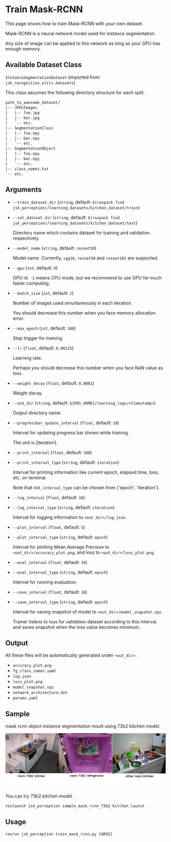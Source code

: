 # Train Mask-RCNN

This page shows how to train Mask-RCNN with your own dataset.

Mask-RCNN is a neural network model used for instance segmentation.

Any size of image can be applied to this network as long as your GPU has enough memory.


## Available Dataset Class

`InstanceSegmentationDataset` (imported from `jsk_recognition_utils.datasets`)

This class assumes the following directory structure for each split.

```
path_to_awesome_dataset/
|-- JPEGImages
|   |-- foo.jpg
|   |-- bar.jpg
|   `-- etc.
|-- SegmentationClass
|   |-- foo.npy
|   |-- bar.npy
|   `-- etc.
|-- SegmentationObject
|   |-- foo.npy
|   |-- bar.npy
|   `-- etc.
|-- class_names.txt
`-- etc.
```

## Arguments

- `--train_dataset_dir` (`string`, default: `$(rospack find jsk_perception)/learning_datasets/kitchen_dataset/train`)
- `--val_dataset_dir` (`string`, default: `$(rospack find jsk_perception)/learning_datasets/kitchen_dataset/test`)

  Directory name which contains dataset for training and validation respectively.

- `--model_name` (`string`, default: `resnet50`)

  Model name. Currently, `vgg16`, `resnet50` and `resnet101` are supported.

- `--gpu` (`int`, default: `0`)

  GPU id. `-1` means CPU mode, but we recommend to use GPU for much faster computing.

- `--batch_size` (`int`, default: `1`)

  Number of images used simultaneously in each iteration.

  You should decrease this number when you face memory allocation error.

- `--max_epoch` (`int`, default: `100`)

  Stop trigger for training.

- `--lr` (`float`, default: `0.00125`)

  Learning rate.

  Perhaps you should decrease this number when you face NaN value as loss.

- `--weight_decay` (`float`, default: `0.0001`)

  Weight decay.

- `--out_dir` (`string`, default: `${ROS_HOME}/learning_logs/<timestamp>`)

  Output directory name.

- `--progressbar_update_interval` (`float`, default: `10`)

  Interval for updating progress bar shown while training.

  The unit is [iteration].

- `--print_interval` (`float`, default: `100`)
- `--print_interval_type` (`string`, default: `iteration`)

  Interval for printing information like current epoch, elapsed time, loss, etc. on terminal.

  Note that `XXX_interval_type` can be chosen from {'epoch', 'iteration'}.

- `--log_interval` (`float`, default: `10`)
- `--log_interval_type` (`string`, default: `iteration`)

  Interval for logging information to `<out_dir>/log.json`.

- `--plot_interval` (`float`, default: `5`)
- `--plot_interval_type` (`string`, default: `epoch`)

  Interval for plotting Mean Average Precison to `<out_dir>/accuracy_plot.png`, and loss to `<out_dir>/loss_plot.png`.

- `--eval_interval` (`float`, default: `10`)
- `--eval_interval_type` (`string`, default: `epoch`)

  Interval for running evaluation.

- `--save_interval` (`float`, default: `10`)
- `--save_interval_type` (`string`, default: `epoch`)

  Interval for saving snapshot of model to `<out_dir>/model_snapshot.npz`.

  Trainer listens to loss for validation dataset according to this interval, and saves snapshot when the loss value becomes minimum.


Output
------

All these files will be automatically generated under `<out_dir>`.

- `accuracy_plot.png`
- `fg_class_names.yaml`
- `log.json`
- `loss_plot.png`
- `model_snapshot.npz`
- `network_architecture.dot`
- `params.yaml`


Sample
-----

mask rcnn object instance segmentation result using 73b2 kitchen model.

[![](../../../.readme/gallery_73b2_kitchen_mask_rcnn.jpg)](https://jsk-recognition.readthedocs.io/en/latest/jsk_perception/training_scripts/73b2_kitchen_mask_rcnn_result.html)

You can try 73b2 kitchen model.
```
roslaunch jsk_perception sample_mask_rcnn_73b2_kitchen.launch
```

Usage
-----

```
rosrun jsk_perception train_mask_rcnn.py [ARGS]
```

